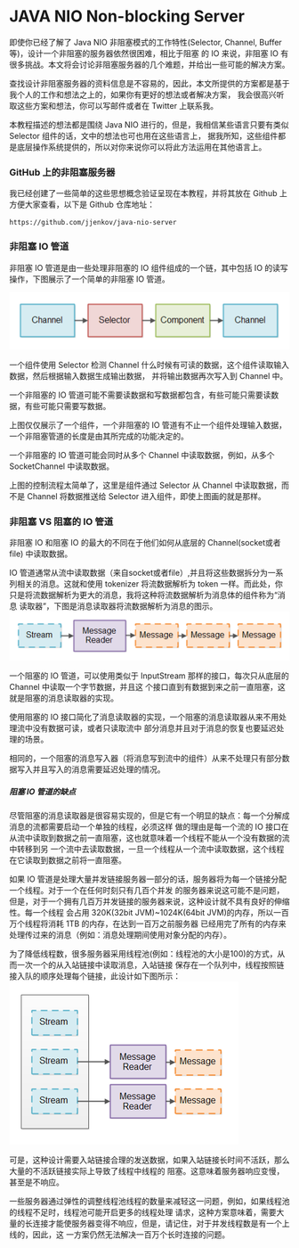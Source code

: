 # JAVA NIO Non-blocking Server

即使你已经了解了 Java NIO 非阻塞模式的工作特性(Selector, Channel, Buffer等)，设计一个非阻塞的服务器依然很困难，相比于阻塞
的 IO 来说，非阻塞 IO 有很多挑战。本文将会讨论非阻塞服务器的几个难题，并给出一些可能的解决方案。

查找设计非阻塞服务器的资料信息是不容易的，因此，本文所提供的方案都是基于我个人的工作和想法之上的，如果你有更好的想法或者解决方案，
我会很高兴听取这些方案和想法，你可以写邮件或者在 Twitter 上联系我。

本教程描述的想法都是围绕 Java NIO 进行的，但是，我相信某些语言只要有类似 Selector 组件的话，文中的想法也可也用在这些语言上，
据我所知，这些组件都是底层操作系统提供的，所以对你来说你可以将此方法运用在其他语言上。

### GitHub 上的非阻塞服务器
我已经创建了一些简单的这些思想概念验证呈现在本教程，并将其放在 Github 上方便大家查看，以下是 Github 仓库地址：
```
https://github.com/jjenkov/java-nio-server
```

### 非阻塞 IO 管道
非阻塞 IO 管道是由一些处理非阻塞的 IO 组件组成的一个链，其中包括 IO 的读写操作，下图展示了一个简单的非阻塞 IO 管道。  

![Non-blocking IO Pipeline](./images/non-blocking-server-1.png)

一个组件使用 Selector 检测 Channel 什么时候有可读的数据，这个组件读取输入数据，然后根据输入数据生成输出数据，
并将输出数据再次写入到 Channel 中。

一个非阻塞的 IO 管道可能不需要读数据和写数据都包含，有些可能只需要读数据，有些可能只需要写数据。

上图仅仅展示了一个组件，一个非阻塞的 IO 管道有不止一个组件处理输入数据，一个非阻塞管道的长度是由其所完成的功能决定的。

一个非阻塞的 IO 管道可能会同时从多个 Channel 中读取数据，例如，从多个 SocketChannel 中读取数据。

上图的控制流程太简单了，这里是组件通过 Selector 从 Channel 中读取数据，而不是 Channel 将数据推送给 Selector
进入组件，即使上图画的就是那样。

### 非阻塞 VS 阻塞的 IO 管道
非阻塞 IO 和阻塞 IO 的最大的不同在于他们如何从底层的 Channel(socket或者file) 中读取数据。

IO 管道通常从流中读取数据（来自socket或者file）,并且将这些数据拆分为一系列相关的消息。这就和使用 tokenizer 
将流数据解析为 token 一样。而此处，你只是将流数据解析为更大的消息，我将这种将流数据解析为消息体的组件称为“消息
读取器”，下图是消息读取器将流数据解析为消息的图示。
![Non-blocking IO Pipeline](./images/non-blocking-server-2.png)

一个阻塞的 IO 管道，可以使用类似于 InputStream 那样的接口，每次只从底层的 Channel 中读取一个字节数据，并且这
个接口直到有数据到来之前一直阻塞，这就是阻塞的消息读取器的实现。

使用阻塞的 IO 接口简化了消息读取器的实现，一个阻塞的消息读取器从来不用处理流中没有数据可读，或者只读取流中
部分消息并且对于消息的恢复也要延迟处理的场景。

相同的，一个阻塞的消息写入器（将消息写到流中的组件）从来不处理只有部分数据写入并且写入的消息需要延迟处理的情况。

##### 阻塞 IO 管道的缺点
尽管阻塞的消息读取器是很容易实现的，但是它有一个明显的缺点：每一个分解成消息的流都需要启动一个单独的线程，必须这样
做的理由是每一个流的 IO 接口在从流中读取到数据之前一直阻塞，这也就意味着一个线程不能从一个没有数据的流中转移到另
一个流中去读取数据，一旦一个线程从一个流中读取数据，这个线程在它读取到数据之前将一直阻塞。

如果 IO 管道是处理大量并发链接服务器一部分的话，服务器将为每一个链接分配一个线程。对于一个在任何时刻只有几百个并发
的服务器来说这可能不是问题，但是，对于一个拥有几百万并发链接的服务器来说，这种设计就不具有良好的伸缩性。每一个线程
会占用 320K(32bit JVM)~1024K(64bit JVM)的内存，所以一百万个线程将消耗 1TB 的内存，在达到一百万之前服务器
已经用完了所有的内存来处理传过来的消息（例如：消息处理期间使用对象分配的内存）。

为了降低线程数，很多服务器采用线程池(例如：线程池的大小是100)的方式，从而一次一个的从入站链接中读取消息，入站链接
保存在一个队列中，线程按照链接入队的顺序处理每个链接，此设计如下图所示：
![Non-blocking IO Design](./images/non-blocking-server-3.png)

可是，这种设计需要入站链接合理的发送数据，如果入站链接长时间不活跃，那么大量的不活跃链接实际上导致了线程中线程的
阻塞。这意味着服务器响应变慢，甚至是不响应。

一些服务器通过弹性的调整线程池线程的数量来减轻这一问题，例如，如果线程池的线程不足时，线程池可能开启更多的线程处理
请求，这种方案意味着，需要大量的长连接才能使服务器变得不响应，但是，请记住，对于并发线程数是有一个上线的，因此，这
一方案仍然无法解决一百万个长时连接的问题。





